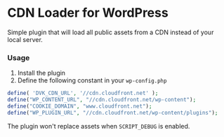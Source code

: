 # CDN Loader for WordPress

Simple plugin that will load all public assets from a CDN instead of your local server.

### Usage
1. Install the plugin
2. Define the following constant in your `wp-config.php`
```php
define( 'DVK_CDN_URL', '//cdn.cloudfront.net' );
define("WP_CONTENT_URL", "//cdn.cloudfront.net/wp-content");
define("COOKIE_DOMAIN", "www.cloudfront.net");
define("WP_PLUGIN_URL", "//cdn.cloudfront.net/wp-content/plugins");
```

The plugin won't replace assets when `SCRIPT_DEBUG` is enabled.

